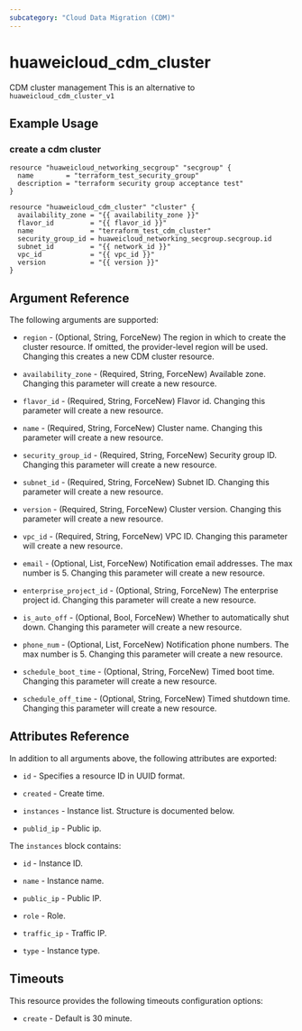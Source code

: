 ```yaml
---
subcategory: "Cloud Data Migration (CDM)"
---
```


# huaweicloud\_cdm\_cluster

CDM cluster management
This is an alternative to `huaweicloud_cdm_cluster_v1`

## Example Usage

### create a cdm cluster

```hcl
resource "huaweicloud_networking_secgroup" "secgroup" {
  name        = "terraform_test_security_group"
  description = "terraform security group acceptance test"
}

resource "huaweicloud_cdm_cluster" "cluster" {
  availability_zone = "{{ availability_zone }}"
  flavor_id         = "{{ flavor_id }}"
  name              = "terraform_test_cdm_cluster"
  security_group_id = huaweicloud_networking_secgroup.secgroup.id
  subnet_id         = "{{ network_id }}"
  vpc_id            = "{{ vpc_id }}"
  version           = "{{ version }}"
}
```

## Argument Reference

The following arguments are supported:

* `region` - (Optional, String, ForceNew) The region in which to create the cluster resource. If omitted, the provider-level region will be used. Changing this creates a new CDM cluster resource.

* `availability_zone` - (Required, String, ForceNew) Available zone.  Changing this parameter will create a new resource.

* `flavor_id` - (Required, String, ForceNew) Flavor id.  Changing this parameter will create a new resource.

* `name` - (Required, String, ForceNew) Cluster name.  Changing this parameter will create a new resource.

* `security_group_id` - (Required, String, ForceNew) Security group ID.  Changing this parameter will create a new resource.

* `subnet_id` - (Required, String, ForceNew) Subnet ID.  Changing this parameter will create a new resource.

* `version` - (Required, String, ForceNew) Cluster version.  Changing this parameter will create a new resource.

* `vpc_id` - (Required, String, ForceNew) VPC ID.  Changing this parameter will create a new resource.

* `email` - (Optional, List, ForceNew) Notification email addresses. The max number is 5.  Changing this parameter will create a new resource.

* `enterprise_project_id` - (Optional, String, ForceNew) The enterprise project id.  Changing this parameter will create a new resource.

* `is_auto_off` - (Optional, Bool, ForceNew) Whether to automatically shut down.  Changing this parameter will create a new resource.

* `phone_num` - (Optional, List, ForceNew) Notification phone numbers. The max number is 5.  Changing this parameter will create a new resource.

* `schedule_boot_time` - (Optional, String, ForceNew) Timed boot time.  Changing this parameter will create a new resource.

* `schedule_off_time` - (Optional, String, ForceNew) Timed shutdown time.  Changing this parameter will create a new resource.

## Attributes Reference

In addition to all arguments above, the following attributes are exported:

* `id` - Specifies a resource ID in UUID format.

* `created` - Create time.

* `instances` - Instance list. Structure is documented below.

* `publid_ip` - Public ip.

The `instances` block contains:

* `id` - Instance ID.

* `name` - Instance name.

* `public_ip` - Public IP.

* `role` - Role.

* `traffic_ip` - Traffic IP.

* `type` - Instance type.

## Timeouts
This resource provides the following timeouts configuration options:
- `create` - Default is 30 minute.

